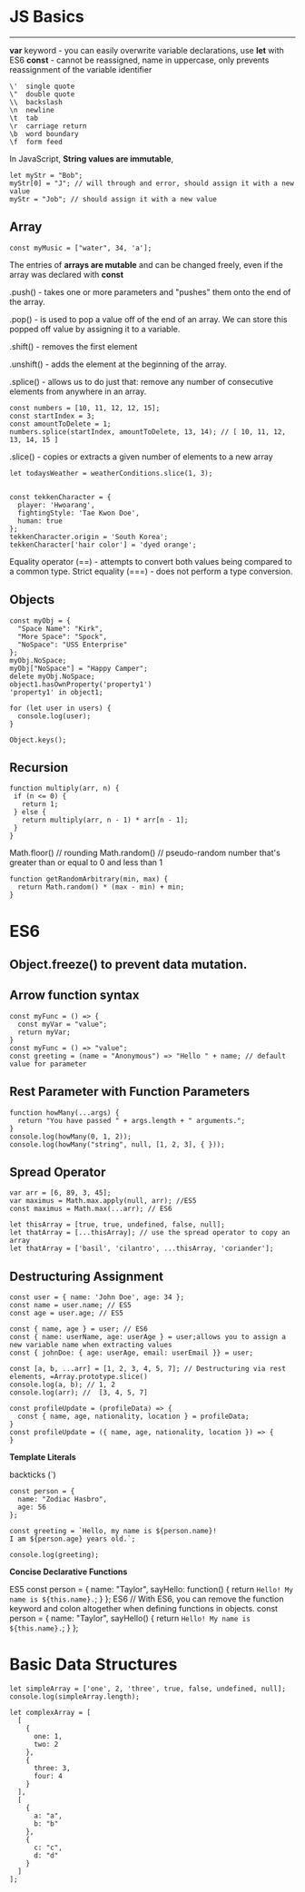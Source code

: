 # JS Basics
---
**var** keyword - you can easily overwrite variable declarations, use **let** with ES6
**const** - cannot be reassigned, name in uppercase, only prevents reassignment of the variable identifier

	\'	single quote
	\"	double quote
	\\	backslash
	\n	newline
	\t	tab
	\r	carriage return
	\b	word boundary
	\f	form feed

In JavaScript, **String values are immutable**,

	let myStr = "Bob";
	myStr[0] = "J"; // will through and error, should assign it with a new value
	myStr = "Job"; // should assign it with a new value

## Array	

	const myMusic = ["water", 34, 'a'];

The entries of **arrays are mutable** and can be changed freely, even if the array was declared with **const**

.push() - takes one or more parameters and "pushes" them onto the end of the array.

.pop() - is used to pop a value off of the end of an array. We can store this popped off value by assigning it to a variable.

.shift() - removes the first element 

.unshift() - adds the element at the beginning of the array.

.splice() - allows us to do just that: remove any number of consecutive elements from anywhere in an array.

	const numbers = [10, 11, 12, 12, 15]; 
	const startIndex = 3;
	const amountToDelete = 1;
	numbers.splice(startIndex, amountToDelete, 13, 14); // [ 10, 11, 12, 13, 14, 15 ]

.slice() - copies or extracts a given number of elements to a new array

	let todaysWeather = weatherConditions.slice(1, 3);


	const tekkenCharacter = {
	  player: 'Hwoarang',
	  fightingStyle: 'Tae Kwon Doe',
	  human: true
	};	
	tekkenCharacter.origin = 'South Korea';
	tekkenCharacter['hair color'] = 'dyed orange';

Equality operator (==) - attempts to convert both values being compared to a common type.
Strict equality (===) - does not perform a type conversion.

## Objects

	const myObj = {
	  "Space Name": "Kirk",
	  "More Space": "Spock",
	  "NoSpace": "USS Enterprise"
	};
	myObj.NoSpace;
	myObj["NoSpace"] = "Happy Camper";
	delete myObj.NoSpace;
	object1.hasOwnProperty('property1')
	'property1' in object1;

	for (let user in users) {
	  console.log(user);
	}

	Object.keys();

## Recursion

	function multiply(arr, n) {
	 if (n <= 0) {
	   return 1;
	 } else {
	   return multiply(arr, n - 1) * arr[n - 1];
	 }
	}

Math.floor() // rounding
Math.random() // pseudo-random number that's greater than or equal to 0 and less than 1

	function getRandomArbitrary(min, max) {
	  return Math.random() * (max - min) + min;
	}

# ES6

**Object.freeze()** to prevent data mutation.
---
**Arrow function syntax**
---
	const myFunc = () => {
	  const myVar = "value";
	  return myVar;
	}
	const myFunc = () => "value";
	const greeting = (name = "Anonymous") => "Hello " + name; // default value for parameter

**Rest Parameter with Function Parameters**
---
	function howMany(...args) {
	  return "You have passed " + args.length + " arguments.";
	}
	console.log(howMany(0, 1, 2));
	console.log(howMany("string", null, [1, 2, 3], { }));

**Spread Operator**
---
	var arr = [6, 89, 3, 45];
	var maximus = Math.max.apply(null, arr); //ES5
	const maximus = Math.max(...arr); // ES6

	let thisArray = [true, true, undefined, false, null];
	let thatArray = [...thisArray]; // use the spread operator to copy an array
	let thatArray = ['basil', 'cilantro', ...thisArray, 'coriander'];

**Destructuring Assignment**
---
	const user = { name: 'John Doe', age: 34 };
	const name = user.name; // ES5
	const age = user.age; // ES5

	const { name, age } = user; // ES6
	const { name: userName, age: userAge } = user;allows you to assign a new variable name when extracting values
	const { johnDoe: { age: userAge, email: userEmail }} = user;

	const [a, b, ...arr] = [1, 2, 3, 4, 5, 7]; // Destructuring via rest elements, =Array.prototype.slice()
	console.log(a, b); // 1, 2 
	console.log(arr); //  [3, 4, 5, 7]

	const profileUpdate = (profileData) => {
	  const { name, age, nationality, location } = profileData;
	}
	const profileUpdate = ({ name, age, nationality, location }) => {		
	}

**Template Literals** 

backticks (\`)

	const person = {
	  name: "Zodiac Hasbro",
	  age: 56
	};

	const greeting = `Hello, my name is ${person.name}!
	I am ${person.age} years old.`;

	console.log(greeting);

**Concise Declarative Functions**

ES5
	const person = {
	  name: "Taylor",
	  sayHello: function() {
	    return `Hello! My name is ${this.name}.`;
	  }
	};
ES6 // With ES6, you can remove the function keyword and colon altogether when defining functions in objects.
	const person = {
	  name: "Taylor",
	  sayHello() {
	    return `Hello! My name is ${this.name}.`;
	  }
	};

# Basic Data Structures

	let simpleArray = ['one', 2, 'three', true, false, undefined, null];
	console.log(simpleArray.length);

	let complexArray = [
	  [
	    {
	      one: 1,
	      two: 2
	    },
	    {
	      three: 3,
	      four: 4
	    }
	  ],
	  [
	    {
	      a: "a",
	      b: "b"
	    },
	    {
	      c: "c",
	      d: "d"
	    }
	  ]
	];